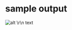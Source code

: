 # sample output
![alt \r\n
text](https://github.com/supereldar/ptafrecon/blob/master/readme.jpg?raw=true)
